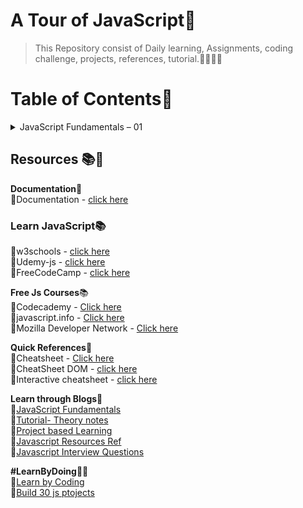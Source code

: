 # A Tour of JavaScript💛
> This Repository consist of Daily learning, Assignments, coding challenge, projects, references, tutorial.👩‍💻👨‍💻


# Table of Contents📑

<details>
<summary>JavaScript Fundamentals – 01</summary>
<br><br>
<pre>

1.Values and Variables... 
2.Data Types ... 
3.let, const and var ... 
4.Basic Operators ... 
5.Strings and Template Literals... 
6.Taking Decisions: if / else Statements...
7.Type Conversion and Coercion...  
8.Equality Operators: == vs. ===...
9.Logical Operators ... 
10.The switch Statement ... 
11.The Conditional (Ternary) Operator...
</pre>
</details>




## Resources 📚🧾


**Documentation**📑<br>
📔Documentation - [click here](http://introjs.com/docs)<br>

### Learn JavaScript📚
📗w3schools - [click here](https://www.w3schools.com/js/)<br>
📗Udemy-js - [click here](https://www.udemy.com/course/the-complete-javascript-course/)<br>
📗FreeCodeCamp - [click here](https://www.freecodecamp.org/learn/javascript-algorithms-and-data-structures/)<br>


**Free Js Courses**📚<br>
📗Codecademy - [Click here](https://www.codecademy.com/catalog/language/javascript)<br>
📗javascript.info - [Click here](https://javascript.info/)<br>
📗Mozilla Developer Network - [Click here](https://developer.mozilla.org/en-US/docs/Web/JavaScript)<br>



**Quick References**📖<br>
📔Cheatsheet - [Click here](https://html-css-js.com/js/) <br>
📔CheatSheet DOM - [click here](https://drive.google.com/file/d/1HLCR04r39VQAbPDATKlHAXGDUXr3vpQ0/view?usp=sharing)<br>
📔Interactive cheatsheet - [click here](https://htmlcheatsheet.com/js/)

**Learn through Blogs**🧾<br>
📘[JavaScript Fundamentals](https://www.freecodecamp.org/news/javascript-example/)<br>
📘[Tutorial- Theory notes](https://drive.google.com/file/d/1IF37kegYt_sLTMBTh1bCoWHUopcTtO9X/view?usp=sharing)<br>
📘[Project based Learning](https://drive.google.com/file/d/1IMnMPPcjwRENh3HDSDxQATRwUdKbSm1Q/view?usp=sharing)<br>
📘[Javascript Resources Ref](https://www.freecodecamp.org/news/30-free-resources-for-learning-javascript-fundamentals/)<br>
📘[Javascript Interview Questions](https://www.interviewbit.com/javascript-interview-questions/)<br>

**#LearnByDoing**👩‍💻<br>
📕[Learn by Coding](https://www.interviewbit.com/courses/fast-track-js/)<br>
📕[Build 30 js ptojects](https://javascript30.com/)<br>


